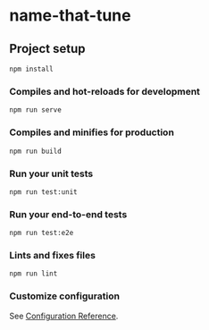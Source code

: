 # name-that-tune

## Project setup

```shell
npm install
```

### Compiles and hot-reloads for development

```shell
npm run serve
```

### Compiles and minifies for production

```shell
npm run build
```

### Run your unit tests

```shell
npm run test:unit
```

### Run your end-to-end tests

```shell
npm run test:e2e
```

### Lints and fixes files

```shell
npm run lint
```

### Customize configuration

See [Configuration Reference](https://cli.vuejs.org/config/).
